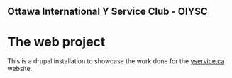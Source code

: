 Ottawa International Y Service Club - OIYSC
--
The web project
==
This is a drupal installation to showcase the work done for the [yservice.ca](http://yservice.ca) website.